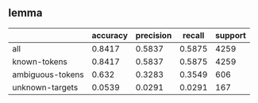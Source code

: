 
## lemma

|                  | accuracy | precision | recall | support |
|------------------|----------|-----------|--------|---------|
| all              | 0.8417   | 0.5837    | 0.5875 | 4259    |
| known-tokens     | 0.8417   | 0.5837    | 0.5875 | 4259    |
| ambiguous-tokens | 0.632    | 0.3283    | 0.3549 | 606     |
| unknown-targets  | 0.0539   | 0.0291    | 0.0291 | 167     |

